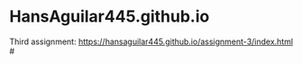 # HansAguilar445.github.io
Third assignment: https://hansaguilar445.github.io/assignment-3/index.html #
